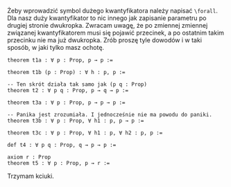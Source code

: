 Żeby wprowadzić symbol dużego kwantyfikatora należy napisać `\forall`. Dla nasz duży kwantyfikator
to nic innego jak zapisanie parametru po drugiej stronie dwukropka. Zwracam uwagę, że po zmiennej
zmiennej związanej kwantyfikatorem musi się pojawić przecinek, a po ostatnim takim przecinku nie ma
już dwukropka. Zrób proszę tyle dowodów i w taki sposób, w jaki tylko masz ochotę.

```lean
theorem t1a : ∀ p : Prop, p → p :=

theorem t1b (p : Prop) : ∀ h : p, p :=

-- Ten skrót działa tak samo jak (p q : Prop)
theorem t2 : ∀ p q : Prop, p → q → p :=

theorem t3a : ∀ p : Prop, p → p → p :=

-- Panika jest zrozumiała. I jednocześnie nie ma powodu do paniki.
theorem t3b : ∀ p : Prop, ∀ h1 : p, p → p :=

theorem t3c : ∀ p : Prop, ∀ h1 : p, ∀ h2 : p, p :=

def t4 : ∀ p q : Prop, q → p → p :=

axiom r : Prop
theorem t5 : ∀ p : Prop, p → r :=
```

Trzymam kciuki.
